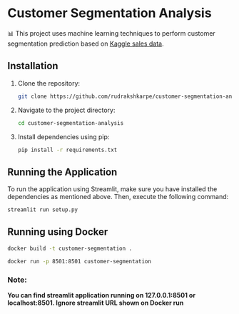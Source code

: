 # Customer Segmentation Analysis

📊 This project uses machine learning techniques to perform customer segmentation prediction based on [Kaggle sales data](https://www.kaggle.com/datasets/kyanyoga/sample-sales-data).

## Installation

1. Clone the repository:
    ```bash
    git clone https://github.com/rudrakshkarpe/customer-segmentation-analysis.git
    ```

2. Navigate to the project directory:
    ```bash
    cd customer-segmentation-analysis
    ```

3. Install dependencies using pip:
    ```bash
    pip install -r requirements.txt
    ```

## Running the Application 

To run the application using Streamlit, make sure you have installed the dependencies as mentioned above. Then, execute the following command:

```bash
streamlit run setup.py
```
## Running using Docker 


```bash
docker build -t customer-segmentation .
```

```bash
docker run -p 8501:8501 customer-segmentation
```

### Note:

**You can find streamlit application running on 127.0.0.1:8501 or localhost:8501. Ignore streamlit URL shown on Docker run**